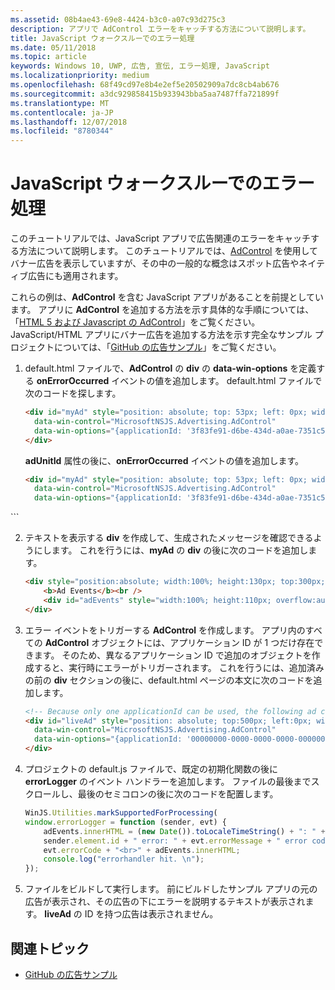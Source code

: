 ```yaml
---
ms.assetid: 08b4ae43-69e8-4424-b3c0-a07c93d275c3
description: アプリで AdControl エラーをキャッチする方法について説明します。
title: JavaScript ウォークスルーでのエラー処理
ms.date: 05/11/2018
ms.topic: article
keywords: Windows 10, UWP, 広告, 宣伝, エラー処理, JavaScript
ms.localizationpriority: medium
ms.openlocfilehash: 68f49cd97e8b4e2ef5e20502909a7dc8cb4ab676
ms.sourcegitcommit: a3dc929858415b933943bba5aa7487ffa721899f
ms.translationtype: MT
ms.contentlocale: ja-JP
ms.lasthandoff: 12/07/2018
ms.locfileid: "8780344"
---
```

# <a name="error-handling-in-javascript-walkthrough"></a>JavaScript ウォークスルーでのエラー処理

このチュートリアルでは、JavaScript アプリで広告関連のエラーをキャッチする方法について説明します。 このチュートリアルでは、[AdControl](https://docs.microsoft.com/uwp/api/microsoft.advertising.winrt.ui.adcontrol) を使用してバナー広告を表示していますが、その中の一般的な概念はスポット広告やネイティブ広告にも適用されます。

これらの例は、**AdControl** を含む JavaScript アプリがあることを前提としています。 アプリに **AdControl** を追加する方法を示す具体的な手順については、「[HTML 5 および Javascript の AdControl](adcontrol-in-html-5-and-javascript.md)」をご覧ください。 JavaScript/HTML アプリにバナー広告を追加する方法を示す完全なサンプル プロジェクトについては、「[GitHub の広告サンプル](http://aka.ms/githubads)」をご覧ください。

1.  default.html ファイルで、**AdControl** の **div** の **data-win-options** を定義する **onErrorOccurred** イベントの値を追加します。 default.html ファイルで次のコードを探します。
    ``` HTML
    <div id="myAd" style="position: absolute; top: 53px; left: 0px; width: 300px; height: 250px; z-index: 1"
      data-win-control="MicrosoftNSJS.Advertising.AdControl"
      data-win-options="{applicationId: '3f83fe91-d6be-434d-a0ae-7351c5a997f1', adUnitId: 'test'}">
    </div>
    ```
    **adUnitId** 属性の後に、**onErrorOccurred** イベントの値を追加します。
    ``` HTML
    <div id="myAd" style="position: absolute; top: 53px; left: 0px; width: 300px; height: 250px; z-index: 1"
      data-win-control="MicrosoftNSJS.Advertising.AdControl"
      data-win-options="{applicationId: '3f83fe91-d6be-434d-a0ae-7351c5a997f1', adUnitId: 'test', onErrorOccurred: errorLogger}">
  </div>
  ```

2.  テキストを表示する **div** を作成して、生成されたメッセージを確認できるようにします。 これを行うには、**myAd** の **div** の後に次のコードを追加します。
    ``` HTML
    <div style="position:absolute; width:100%; height:130px; top:300px; left:0px">
        <b>Ad Events</b><br />
        <div id="adEvents" style="width:100%; height:110px; overflow:auto"></div>
    </div>
    ```

3.  エラー イベントをトリガーする **AdControl** を作成します。 アプリ内のすべての **AdControl** オブジェクトには、アプリケーション ID が 1 つだけ存在できます。 そのため、異なるアプリケーション ID で追加のオブジェクトを作成すると、実行時にエラーがトリガーされます。 これを行うには、追加済みの前の **div** セクションの後に、default.html ページの本文に次のコードを追加します。
    ``` HTML
    <!-- Because only one applicationId can be used, the following ad control will fire an error event. -->
    <div id="liveAd" style="position: absolute; top:500px; left:0px; width:480px; height:80px"
      data-win-control="MicrosoftNSJS.Advertising.AdControl"
      data-win-options="{applicationId: '00000000-0000-0000-0000-000000000000', adUnitId: 'test', onErrorOccurred: errorLogger }" >
    </div>
    ```

4.  プロジェクトの default.js ファイルで、既定の初期化関数の後に **errorLogger** のイベント ハンドラーを追加します。 ファイルの最後までスクロールし、最後のセミコロンの後に次のコードを配置します。
    ``` javascript
    WinJS.Utilities.markSupportedForProcessing(
    window.errorLogger = function (sender, evt) {
        adEvents.innerHTML = (new Date()).toLocaleTimeString() + ": " +
        sender.element.id + " error: " + evt.errorMessage + " error code: " +
        evt.errorCode + "<br>" + adEvents.innerHTML;
        console.log("errorhandler hit. \n");
    });
    ```

5.  ファイルをビルドして実行します。 前にビルドしたサンプル アプリの元の広告が表示され、その広告の下にエラーを説明するテキストが表示されます。 **liveAd** の ID を持つ広告は表示されません。

## <a name="related-topics"></a>関連トピック

* [GitHub の広告サンプル](http://aka.ms/githubads)
